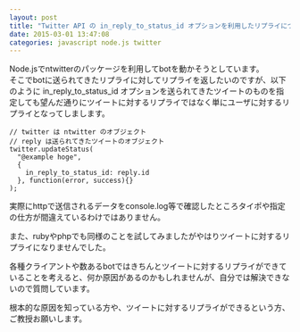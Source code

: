 ```yaml
---
layout: post
title: "Twitter API の in_reply_to_status_id オプションを利用したリプライについて"
date: 2015-03-01 13:47:08
categories: javascript node.js twitter
---
```

<p>Node.jsでntwitterのパッケージを利用してbotを動かそうとしています。<br>
そこでbotに送られてきたリプライに対してリプライを返したいのですが、以下のように in_reply_to_status_id オプションを送られてきたツイートのものを指定しても望んだ通りにツイートに対するリプライではなく単にユーザに対するリプライとなってしまします。</p>

<pre><code>// twitter は ntwitter のオブジェクト
// reply は送られてきたツイートのオブジェクト
twitter.updateStatus(
  "@example hoge",
  {
    in_reply_to_status_id: reply.id
  }, function(error, success){}
);
</code></pre>

<p>実際にhttpで送信されるデータをconsole.log等で確認したところタイポや指定の仕方が間違えているわけではありません。</p>

<p>また、rubyやphpでも同様のことを試してみましたがやはりツイートに対するリプライになりませんでした。</p>

<p>各種クライアントや数あるbotではきちんとツイートに対するリプライができていることを考えると、何か原因があるのかもしれませんが、自分では解決できないので質問しています。</p>

<p>根本的な原因を知っている方や、ツイートに対するリプライができるという方、ご教授お願いします。</p>
